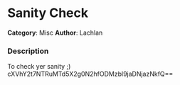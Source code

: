 # Sanity Check
**Category**: Misc
**Author**: Lachlan

### Description
To check yer sanity ;) cXVhY2t7NTRuMTd5X2g0N2hfODMzbl9jaDNjazNkfQ==